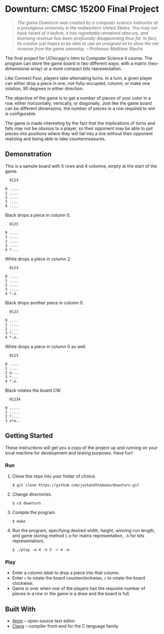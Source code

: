 # Downturn: CMSC 15200 Final Project
> _The game Downturn was created by a computer science instructor at a prestigious university in the midwestern United States. You may not have heard of it before; it has regrettably remained obscure, and licensing revenue has been profoundly disappointing thus far. In fact, its creator just hopes to be able to use an unsigned int to store the net revenue from the game someday._ – Professor Matthew Wachs

The final project for UChicago's Intro to Computer Science II course. The program can store the game board in two different ways: with a matrix (two-dimensional array) or a more compact bits representation.

Like Connect Four, players take alternating turns. In a turn, a given player can either drop a piece in one, not-fully-occupied, column; or make one rotation, 90 degrees in either direction.

The objective of the game is to get a number of pieces of your color in a row, either horizontally, vertically, or diagonally. Just like the game board can be different dimensions, the number of pieces in a row required to win is configurable.

The game is made interesting by the fact that the implications of turns and falls may not be obvious to a player, so their opponent may be able to put pieces into positions where they will fall into a line without their opponent realizing and being able to take countermeasures.

## Demonstration
This is a sample board with 5 rows and 4 columns, empty at the start of the game.
```
  0123

0 ....
1 ....
2 ....
3 ....
4 ....
```
Black drops a piece in column 0.
```
  0123

0 ....
1 ....
2 ....
3 ....
4 *...
```
White drops a piece in column 2.
```
  0123

0 ....
1 ....
2 ....
3 ....
4 *.o.
```
Black drops another piece in column 0.
```
  0123

0 ....
1 ....
2 ....
3 *...
4 *.o.
```
White drops a piece in column 0 as well.
```
  0123

0 ....
1 ....
2 o...
3 *...
4 *.o.
```
Black rotates the board CW.
```
  01234

0 .....
1 .....
2 *....
3 o*o..
```

## Getting Started
These instructions will get you a copy of the project up and running on your local machine for development and testing purposes. Have fun!

### Run
1. Clone this repo into your folder of choice.
    ```
    $ git clone https://github.com/jackandthebean/downturn.git
    ```
2. Change directories.
    ```
    $ cd downturn
    ```
3. Compile the program.
    ```
    $ make
    ```
4. Run the program, specifying desired width, height, winning-run length, and game storing method (`-m` for matrix representation, `-b` for bits representation).
    ```
    $ ./play -w 4 -h 5 -r 4 -m
    ```

### Play
* Enter a column label to drop a piece into that column.
* Enter `<` to rotate the board counterclockwise, `>` to rotate the board clockwise.
* Game is over when one of the players has the requisite number of pieces in a row or the game is a draw and the board is full.

## Built With
* [Atom](https://atom.io/) – open-source text editor
* [Clang](https://clang.llvm.org/) – compiler front-end for the C language family
